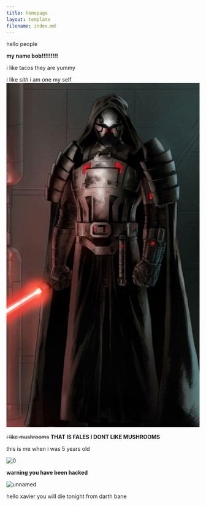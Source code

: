 ```yaml
---
title: homepage
layout: template
filename: index.md
---
```


hello people

**my name bob!!!!!!!!!**

i like tacos
they are yummy

i like *sith* i am one my self![some random  work](/images/sithlord.jpg)



~~i like mushrooms~~                 **THAT IS FALES I DONT LIKE MUSHROOMS**


this is me when i was 5 years old




![0](https://user-images.githubusercontent.com/92492491/138210955-c3442240-c483-48d7-9ac8-d49d93bdcee7.jpg)






**warning you have been hacked** 











![unnamed](https://user-images.githubusercontent.com/92492491/138242425-3e03fa97-9b6a-4059-9487-8d0df360f7e5.jpg)







hello xavier you will die tonight                                            from darth bane
